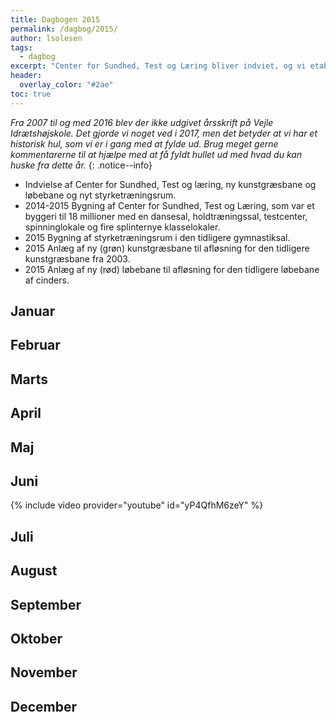 ```yaml
---
title: Dagbogen 2015
permalink: /dagbog/2015/
author: lsolesen
tags:
  - dagbog
excerpt: "Center for Sundhed, Test og Læring bliver indviet, og vi etablerer ny kunstgræsbane, løbebane og får nyt styrketræningsrum."
header:
  overlay_color: "#2ae"
toc: true
---
```


_Fra 2007 til og med 2016 blev der ikke udgivet årsskrift på Vejle Idrætshøjskole. Det gjorde vi noget ved i 2017, men det betyder at vi har et historisk hul, som vi er i gang med at fylde ud. Brug meget gerne kommentarerne til at hjælpe med at få fyldt hullet ud med hvad du kan huske fra dette år._
{: .notice--info}

* Indvielse af Center for Sundhed, Test og læring, ny kunstgræsbane og løbebane og nyt styrketræningsrum.
* 2014-2015 Bygning af Center for Sundhed, Test og Læring, som var et byggeri til 18 millioner med en dansesal, holdtræningssal, testcenter, spinninglokale og fire splinternye klasselokaler.
* 2015 Bygning af styrketræningsrum i den tidligere gymnastiksal.
* 2015 Anlæg af ny (grøn) kunstgræsbane til afløsning for den tidligere kunstgræsbane fra 2003.
* 2015 Anlæg af ny (rød) løbebane til afløsning for den tidligere løbebane af cinders.

## Januar

## Februar

## Marts

## April

## Maj

## Juni

{% include video provider="youtube" id="yP4QfhM6zeY" %}

## Juli

## August

## September

## Oktober

## November

## December
